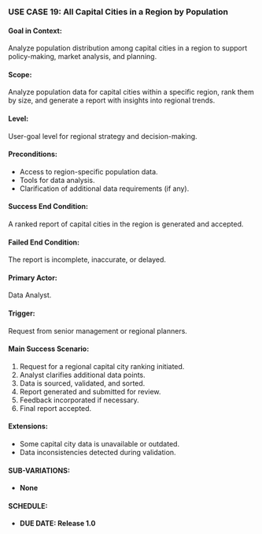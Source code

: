 ### USE CASE 19: **All Capital Cities in a Region by Population**

#### **Goal in Context**:
Analyze population distribution among capital cities in a region to support policy-making, market analysis, and planning.

#### **Scope**:
Analyze population data for capital cities within a specific region, rank them by size, and generate a report with insights into regional trends.

#### **Level**:
User-goal level for regional strategy and decision-making.

#### **Preconditions**:
- Access to region-specific population data.
- Tools for data analysis.
- Clarification of additional data requirements (if any).

#### **Success End Condition**:
A ranked report of capital cities in the region is generated and accepted.

#### **Failed End Condition**:
The report is incomplete, inaccurate, or delayed.

#### **Primary Actor**:
Data Analyst.

#### **Trigger**:
Request from senior management or regional planners.

#### **Main Success Scenario**:
1. Request for a regional capital city ranking initiated.
2. Analyst clarifies additional data points.
3. Data is sourced, validated, and sorted.
4. Report generated and submitted for review.
5. Feedback incorporated if necessary.
6. Final report accepted.

#### **Extensions**:
- Some capital city data is unavailable or outdated.
- Data inconsistencies detected during validation.

#### **SUB-VARIATIONS**:
- **None**

#### **SCHEDULE**:
- **DUE DATE: Release 1.0**

